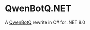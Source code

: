 # QwenBotQ.NET

A [QwenBotQ](https://github.com/OriginalFactor/QwenBotQ) rewrite in C# for .NET 8.0
